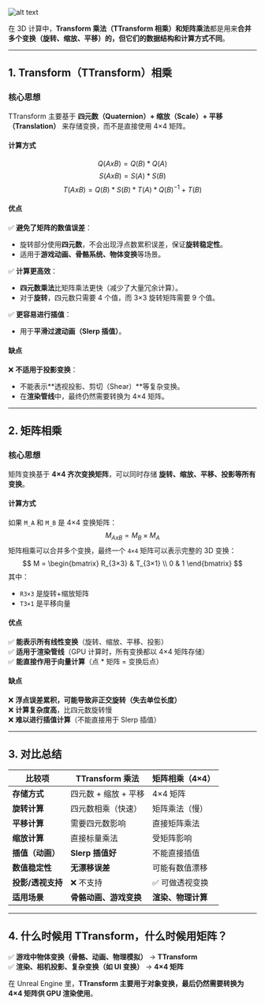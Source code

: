 ![alt text](../../assets/images/Transform_image.png)

在 3D 计算中，**Transform 乘法（TTransform 相乘）**和**矩阵乘法**都是用来**合并多个变换（旋转、缩放、平移）**的，但它们的**数据结构和计算方式不同**。  

---

## **1. Transform（TTransform）相乘**
### **核心思想**
TTransform 主要基于 **四元数（Quaternion）+ 缩放（Scale）+ 平移（Translation）** 来存储变换，而不是直接使用 4×4 矩阵。

#### **计算方式**
$$
Q(AxB) = Q(B) * Q(A)
$$
$$
S(AxB) = S(A) * S(B)
$$
$$
T(AxB) = Q(B) * S(B) * T(A) * Q(B)^{-1} + T(B)
$$

#### **优点**
✅ **避免了矩阵的数值误差**：  
- 旋转部分使用**四元数**，不会出现浮点数累积误差，保证**旋转稳定性**。  
- 适用于**游戏动画、骨骼系统、物体变换**等场景。  

✅ **计算更高效**：  
- **四元数乘法**比矩阵乘法更快（减少了大量冗余计算）。  
- 对于**旋转**，四元数只需要 4 个值，而 3×3 旋转矩阵需要 9 个值。

✅ **更容易进行插值**：  
- 用于**平滑过渡动画（Slerp 插值）**。

#### **缺点**
❌ **不适用于投影变换**：  
- 不能表示**透视投影、剪切（Shear）**等复杂变换。  
- 在**渲染管线**中，最终仍然需要转换为 4×4 矩阵。

---

## **2. 矩阵相乘**
### **核心思想**
矩阵变换基于 **4×4 齐次变换矩阵**，可以同时存储 **旋转、缩放、平移、投影等所有变换**。

#### **计算方式**
如果 `M_A` 和 `M_B` 是 4×4 变换矩阵：
$$
M_{AxB} = M_B \times M_A
$$
矩阵相乘可以合并多个变换，最终一个 `4×4` 矩阵可以表示完整的 3D 变换：
$$
M =
\begin{bmatrix}
R_{3×3} & T_{3×1} \\
0 & 1
\end{bmatrix}
$$
其中：
- `R3×3` 是旋转+缩放矩阵
- `T3×1` 是平移向量

#### **优点**
✅ **能表示所有线性变换**（旋转、缩放、平移、投影）  
✅ **适用于渲染管线**（GPU 计算时，所有变换都以 4×4 矩阵存储）  
✅ **能直接作用于向量计算**（点 * 矩阵 = 变换后点）

#### **缺点**
❌ **浮点误差累积，可能导致非正交旋转（失去单位长度）**  
❌ **计算复杂度高**，比四元数旋转慢  
❌ **难以进行插值计算**（不能直接用于 Slerp 插值）

---

## **3. 对比总结**
| **比较项**   | **TTransform 乘法** | **矩阵相乘（4×4）** |
|-------------|-----------------|-----------------|
| **存储方式** | 四元数 + 缩放 + 平移 | 4×4 矩阵 |
| **旋转计算** | 四元数相乘（快速） | 矩阵乘法（慢） |
| **平移计算** | 需要四元数影响 | 直接矩阵乘法 |
| **缩放计算** | 直接标量乘法 | 受矩阵影响 |
| **插值（动画）** | **Slerp 插值好** | 不能直接插值 |
| **数值稳定性** | **无漂移误差** | 可能有数值漂移 |
| **投影/透视支持** | ❌ 不支持 | ✅ 可做透视变换 |
| **适用场景** | **骨骼动画、游戏变换** | **渲染、物理计算** |

---

## **4. 什么时候用 TTransform，什么时候用矩阵？**
✅ **游戏中物体变换（骨骼、动画、物理模拟）** → **TTransform**  
✅ **渲染、相机投影、复杂变换（如 UI 变换）** → **4×4 矩阵**  

在 Unreal Engine 里，**TTransform 主要用于对象变换，最后仍然需要转换为 4×4 矩阵供 GPU 渲染使用**。
